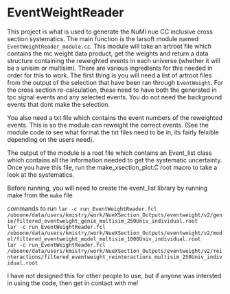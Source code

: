 # EventWeightReader

This project is what is used to generate the NuMI nue CC inclusive cross section systematics. The main function is the larsoft module named `EventWeightReader_module.cc`. This module will take an artroot file which contains the mc weight data product, get the weights and return a data structure containing the reweighted events in each universe (whether it will be a unisim or multisim). There are various ingredients for this needed in order for this to work. The first thing is you will need a list of artroot files from the output of the selection that have been ran through `EventWeight`. For the cross section re-calculation, these need to have both the generated in tpc signal events and any selected events. You do not need the background events that dont make the selection. 

You also need a txt file which contains the event numbers of the reweighted events. This is so the module can reweight the correct events. (See the module code to see what format the txt files need to be in, its fairly felxible depending on the users need). 

The output of the module is a root file which contains an Event_list class which contains all the information needed to get the systematic uncertainty. Once you have this file, run the make_xsection_plot.C root macro to take a look at the systematics. 
  
Before running, you will need to create the event_list library by running make from the `make` file  

commands to run
`lar -c run_EventWeightReader.fcl /uboone/data/users/kmistry/work/NueXSection_Outputs/eventweight/v2/genie/filtered_eventweight_genie_multisim_250Univ_individual.root`   
`lar -c run_EventWeightReader.fcl /uboone/data/users/kmistry/work/NueXSection_Outputs/eventweight/v2/model/filtered_eventweight_model_multisim_1000Univ_individual.root `   
`lar -c run_EventWeightReader.fcl /uboone/data/users/kmistry/work/NueXSection_Outputs/eventweight/v2/reinteractions/filtered_eventweight_reinteractions_multisim_250Univ_individual.root`  


I have not designed this for other people to use, but if anyone was intersted in using the code, then get in contact with me!
